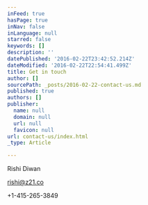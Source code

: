 ```yaml
---
inFeed: true
hasPage: true
inNav: false
inLanguage: null
starred: false
keywords: []
description: ''
datePublished: '2016-02-22T23:42:52.214Z'
dateModified: '2016-02-22T22:54:41.499Z'
title: Get in touch
author: []
sourcePath: _posts/2016-02-22-contact-us.md
published: true
authors: []
publisher:
  name: null
  domain: null
  url: null
  favicon: null
url: contact-us/index.html
_type: Article

---
```

Rishi Diwan

rishi@z21.co

+1-415-265-3849